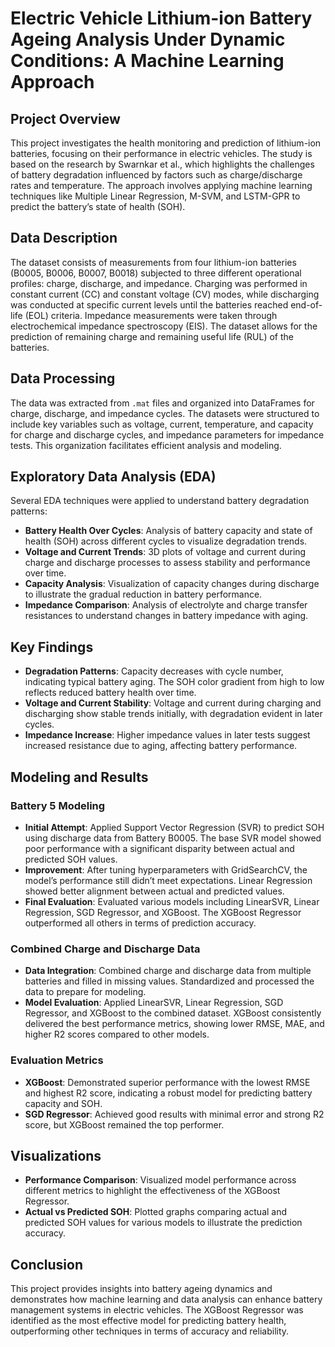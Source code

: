 # Electric Vehicle Lithium-ion Battery Ageing Analysis Under Dynamic Conditions: A Machine Learning Approach

## Project Overview

This project investigates the health monitoring and prediction of lithium-ion batteries, focusing on their performance in electric vehicles. The study is based on the research by Swarnkar et al., which highlights the challenges of battery degradation influenced by factors such as charge/discharge rates and temperature. The approach involves applying machine learning techniques like Multiple Linear Regression, M-SVM, and LSTM-GPR to predict the battery’s state of health (SOH).

## Data Description

The dataset consists of measurements from four lithium-ion batteries (B0005, B0006, B0007, B0018) subjected to three different operational profiles: charge, discharge, and impedance. Charging was performed in constant current (CC) and constant voltage (CV) modes, while discharging was conducted at specific current levels until the batteries reached end-of-life (EOL) criteria. Impedance measurements were taken through electrochemical impedance spectroscopy (EIS). The dataset allows for the prediction of remaining charge and remaining useful life (RUL) of the batteries.

## Data Processing

The data was extracted from `.mat` files and organized into DataFrames for charge, discharge, and impedance cycles. The datasets were structured to include key variables such as voltage, current, temperature, and capacity for charge and discharge cycles, and impedance parameters for impedance tests. This organization facilitates efficient analysis and modeling.

## Exploratory Data Analysis (EDA)

Several EDA techniques were applied to understand battery degradation patterns:
- **Battery Health Over Cycles**: Analysis of battery capacity and state of health (SOH) across different cycles to visualize degradation trends.
- **Voltage and Current Trends**: 3D plots of voltage and current during charge and discharge processes to assess stability and performance over time.
- **Capacity Analysis**: Visualization of capacity changes during discharge to illustrate the gradual reduction in battery performance.
- **Impedance Comparison**: Analysis of electrolyte and charge transfer resistances to understand changes in battery impedance with aging.

## Key Findings

- **Degradation Patterns**: Capacity decreases with cycle number, indicating typical battery aging. The SOH color gradient from high to low reflects reduced battery health over time.
- **Voltage and Current Stability**: Voltage and current during charging and discharging show stable trends initially, with degradation evident in later cycles.
- **Impedance Increase**: Higher impedance values in later tests suggest increased resistance due to aging, affecting battery performance.

## Modeling and Results

### Battery 5 Modeling

- **Initial Attempt**: Applied Support Vector Regression (SVR) to predict SOH using discharge data from Battery B0005. The base SVR model showed poor performance with a significant disparity between actual and predicted SOH values.
- **Improvement**: After tuning hyperparameters with GridSearchCV, the model’s performance still didn’t meet expectations. Linear Regression showed better alignment between actual and predicted values.
- **Final Evaluation**: Evaluated various models including LinearSVR, Linear Regression, SGD Regressor, and XGBoost. The XGBoost Regressor outperformed all others in terms of prediction accuracy.

### Combined Charge and Discharge Data

- **Data Integration**: Combined charge and discharge data from multiple batteries and filled in missing values. Standardized and processed the data to prepare for modeling.
- **Model Evaluation**: Applied LinearSVR, Linear Regression, SGD Regressor, and XGBoost to the combined dataset. XGBoost consistently delivered the best performance metrics, showing lower RMSE, MAE, and higher R2 scores compared to other models.

### Evaluation Metrics

- **XGBoost**: Demonstrated superior performance with the lowest RMSE and highest R2 score, indicating a robust model for predicting battery capacity and SOH.
- **SGD Regressor**: Achieved good results with minimal error and strong R2 score, but XGBoost remained the top performer.

## Visualizations

- **Performance Comparison**: Visualized model performance across different metrics to highlight the effectiveness of the XGBoost Regressor.
- **Actual vs Predicted SOH**: Plotted graphs comparing actual and predicted SOH values for various models to illustrate the prediction accuracy.

## Conclusion

This project provides insights into battery ageing dynamics and demonstrates how machine learning and data analysis can enhance battery management systems in electric vehicles. The XGBoost Regressor was identified as the most effective model for predicting battery health, outperforming other techniques in terms of accuracy and reliability.
